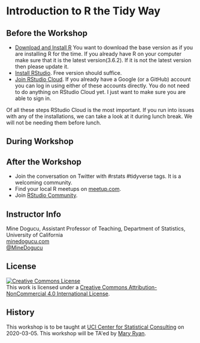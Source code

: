 # Introduction to R the Tidy Way

## Before the Workshop
- [Download and Install R](https://mirror.las.iastate.edu/CRAN/) You want to download the base version as if you are installing R for the time. If you already have R on your computer make sure that it is the latest version(3.6.2). If it is not the latest version then please update it. 
- [Install RStudio](https://rstudio.com/products/rstudio/download/). Free version should suffice. 
- [Join RStudio Cloud](https://login.rstudio.cloud/login?redirect=%2Foauth%2Fauthorize%3Fredirect_uri%3Dhttps%253A%252F%252Frstudio.cloud%252Flogin%26client_id%3Drstudio-cloud%26response_type%3Dcode%26show_auth%3D0%26show_login%3D0%26show_setup%3D1&setup=True). If you already have a Google (or a GitHub) account you can log in using either of these accounts directly. You do not need to do anything on RStudio Cloud yet. I just want to make sure you are able to sign in.

Of all these steps RStudio Cloud is the most important. If you run into issues with any of the installations, we can take a look at it during lunch break. We will not be needing them before lunch. 

## During Workshop


## After the Workshop

- Join the conversation on Twitter with #rstats #tidyverse tags. It is a welcoming community. 
- Find your local R meetups on [meetup.com](https://www.meetup.com/topics/r-project-for-statistical-computing/).
- Join [RStudio Community](https://community.rstudio.com/). 

## Instructor Info

Mine Dogucu, Assistant Professor of Teaching, Department of Statistics, University of California  
[minedogucu.com](http://www.minedogucu.com)  
[@MineDogucu](http://www.twitter.com/MineDogucu)  

## License

<a rel="license" href="http://creativecommons.org/licenses/by-nc/4.0/"><img alt="Creative Commons License" style="border-width:0" src="https://i.creativecommons.org/l/by-nc/4.0/88x31.png" /></a><br />This work is licensed under a <a rel="license" href="http://creativecommons.org/licenses/by-nc/4.0/">Creative Commons Attribution-NonCommercial 4.0 International License</a>.

## History

This workshop is to be taught at [UCI Center for Statistical Consulting](https://statconsulting.uci.edu/) on 2020-03-05. This workshop will be TA'ed by [Mary Ryan](https://www.ics.uci.edu/~marymr/).
